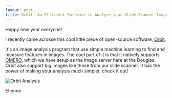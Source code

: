```yaml
---
layout: post
title: Orbit: An Efficient Software to Analyze your Slide Scanner Images
---
```


Happy new year everyone!

I recently came acrosse this cool little piece of open-source software, [Orbit](https://www.orbit.bio/).

It's an image analysis program that use simple machine learning to find and measure features in images. The cool part of it is that it natively supports [OMERO](http://www.openmicroscopy.org/site/products/omero), which we have setup as the image server here at the Douglas. Orbit also support big images like those from our slide scanner. It has the power of making your analysis much simpler, check it out!

![Orbit Analysis](http://www.orbit.bio/wp-content/uploads/sites/2/2016/08/img_57b565ac1b611.png)

Étienne
